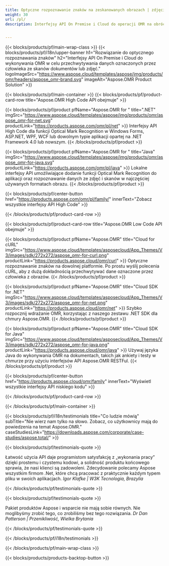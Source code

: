 ```yaml
---
title: Optyczne rozpoznawanie znaków na zeskanowanych obrazach | zdjęcia. Wyjście w CSV 
weight: 30
url: /pl/
description: Interfejsy API On Premise i Cloud do operacji OMR na obróconych, oglądanych z boku i zeskanowanych obrazach. Przetwarzaj kwestionariusze, ankiety, MCQ z dużą dokładnością i uzyskaj wyniki w formacie CSV.


---
```


{{< blocks/products/pf/main-wrap-class >}}
{{< blocks/products/pf/i18n/upper-banner h1="Rozwiązanie do optycznego rozpoznawania znaków" h2="Interfejsy API On Premise i Cloud do wykonywania OMR w celu przechwytywania danych oznaczonych przez człowieka ze skanów dokumentów lub zdjęć." logoImageSrc="https://www.aspose.cloud/templates/aspose/img/products/omr/headers/aspose_omr-brand.svg" imageAlt="Aspose.OMR Product Solution" >}}

{{< blocks/products/pf/main-container >}}
{{< blocks/products/pf/product-card-row title="Aspose.OMR High Code API obejmuje" >}}

{{< blocks/products/pf/product pfName="Aspose.OMR for " title=".NET" imgSrc="https://www.aspose.cloud/templates/aspose/img/products/omr/aspose_omr-for-net.svg" productLink="https://products.aspose.com/omr/pl/net" >}}
Interfejsy API High Code dla funkcji Optical Mark Recognition w Windows Forms, ASP.NET, WPF, WCF lub dowolnym typie aplikacji opartej na .NET Framework 4.0 lub nowszym.
{{< /blocks/products/pf/product >}}

{{< blocks/products/pf/product pfName="Aspose.OMR for " title="Java" imgSrc="https://www.aspose.cloud/templates/aspose/img/products/omr/aspose_omr-for-java.svg" productLink="https://products.aspose.com/omr/pl/java" >}}
Lokalne interfejsy API umożliwiające dodanie funkcji Optical Mark Recognition do aplikacji oraz rozpoznawanie danych ze zdjęć i skanów w najczęściej używanych formatach obrazu.
{{< /blocks/products/pf/product >}}

{{< blocks/products/pf/center-button href="https://products.aspose.com/omr/pl/family/" innerText="Zobacz wszystkie interfejsy API High Code" >}}

{{< /blocks/products/pf/product-card-row >}}

{{< blocks/products/pf/product-card-row title="Aspose.OMR Low Code API obejmuje" >}}

{{< blocks/products/pf/product pfName="Aspose.OMR" title="Cloud for cURL" imgSrc="https://www.aspose.cloud/templates/asposecloud/App_Themes/V3/images/sdk/272x272/aspose_omr-for-curl.png" productLink="https://products.aspose.cloud/omr/curl" >}}
Optyczne rozpoznawanie znaków na dowolnej platformie. Po prostu wyślij polecenia cURL, aby z dużą dokładnością przechwytywać dane oznaczone przez człowieka z obrazów.
{{< /blocks/products/pf/product >}}

{{< blocks/products/pf/product pfName="Aspose.OMR" title="Cloud SDK for .NET" imgSrc="https://www.aspose.cloud/templates/asposecloud/App_Themes/V3/images/sdk/272x272/aspose_omr-for-net.png" productLink="https://products.aspose.cloud/omr/net" >}}
Szybko rozpocznij wdrażanie OMR, korzystając z naszego zestawu .NET SDK dla chmury Aspose.OMR.
{{< /blocks/products/pf/product >}}

{{< blocks/products/pf/product pfName="Aspose.OMR" title="Cloud SDK for Java" imgSrc="https://www.aspose.cloud/templates/asposecloud/App_Themes/V3/images/sdk/272x272/aspose_omr-for-java.png" productLink="https://products.aspose.cloud/omr/java" >}}
Używaj języka Java do wykonywania OMR na dokumentach, takich jak ankiety i testy w chmurze przy użyciu interfejsów API Aspose.OMR RESTFul.
{{< /blocks/products/pf/product >}}

{{< blocks/products/pf/center-button href="https://products.aspose.cloud/omr/family" innerText="Wyświetl wszystkie interfejsy API niskiego kodu" >}}

{{< /blocks/products/pf/product-card-row >}}

{{< /blocks/products/pf/main-container >}}

{{< blocks/products/pf/i18n/testimonials title="Co ludzie mówią" subTitle="Nie wierz nam tylko na słowo. Zobacz, co użytkownicy mają do powiedzenia na temat Aspose.OMR." caseStudiesLink="https://downloads.aspose.com/corporate/case-studies/aspose.total/" >}}

{{< blocks/products/pf/testimonials-quote >}}
<p class="first">
 Łatwość użycia API daje programistom satysfakcję z „wykonania pracy” dzięki prostemu i czystemu kodowi, a solidność produktu końcowego sprawia, że nasi klienci są zadowoleni. Zdecydowanie polecamy Aspose wszystkim firmom .Net, które chcą pracować z praktycznie każdym typem pliku w swoich aplikacjach.
 <em>
  Igor Klafke | W3K Tecnologia, Brazylia
 </em>
</p>

{{< /blocks/products/pf/testimonials-quote >}}

{{< blocks/products/pf/testimonials-quote >}}
<p class="second">
 Pakiet produktów Aspose i wsparcie nie mają sobie równych. Nie moglibyśmy zrobić tego, co zrobiliśmy bez tego rozwiązania.
 <em>
  Dr Dan Patterson | Przenikliwość, Wielka Brytania
 </em>
</p>

{{< /blocks/products/pf/testimonials-quote >}}

{{< /blocks/products/pf/i18n/testimonials >}}

{{< /blocks/products/pf/main-wrap-class >}}

{{< blocks/products/products-backtop-button >}}